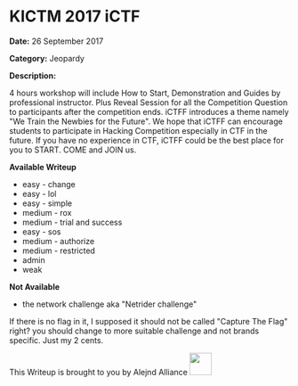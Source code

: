 # KICTM 2017 iCTF

**Date:** 26 September 2017 

**Category:** Jeopardy

**Description:**

4 hours workshop will include How to Start, Demonstration and Guides by professional instructor.   Plus Reveal Session for all the Competition Question to participants after the competition ends.
iCTFF introduces a theme namely "We Train the Newbies for the Future". We hope that iCTFF can encourage students to participate in Hacking Competition especially in CTF in the future. If you have no experience in CTF, iCTFF could be the best place for you to START. COME and JOIN us.

**Available Writeup**

- easy - change
- easy - lol
- easy - simple
- medium - rox
- medium - trial and success
- easy - sos
- medium - authorize
- medium - restricted
- admin
- weak

**Not Available**
- the network challenge aka "Netrider challenge"

If there is no flag in it, I supposed it should not be called "Capture The Flag" right?
you should change to more suitable challenge and not brands specific.
Just my 2 cents.



This Writeup is brought to you by Alejnd Alliance <img src="https://github.com/najashark/KICTM-2017-CTF-Writeup/blob/master/logo.png?raw=true" width="40">
